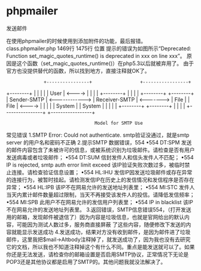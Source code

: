 # phpmailer
发送邮件

在使用phpmailer的时候使用到添加附件的功能，最后报错。
class.phpmailer.php
1469行 1475行 位置
提示的错误为如图所示“Deprecated: Function set_magic_quotes_runtime() is deprecated in xxx on line xxx”。
原因是这个函数（set_magic_quotes_runtime()）在php5.3以后就被弃用了。
由于官方也没提供替代的函数，所以找到地方，直接注释就OK了。

                  +----------------+                  +-----------------+        
+--------+        |                |                  |                 |
| User   | <----> |                |                  |                 | 
+--------+        |                |                  |                 |               +--------+ 
+--------+        |  Sender-SMTP   | <------------>   |  Receiver-SMTP  |   <------->   |  File  |
|  File  | <----> |                |                  |                 |               | System |
| System |        |                |                  |                 |               +--------+
+--------+        |                |                  |                 |
                  +----------------+                  +-----------------+   
                  
                                     Model for SMTP Use

常见错误
1.SMTP Error: Could not authenticate.
  smtp验证没通过，就是smtp server 的用户名和密码不正确
2.提示SMTP 数据错误，554
  •554 DT:SPM 发送的邮件内容包含了未被许可的信息，或被系统识别为垃圾邮件。请检查是否有用户发送病毒或者垃圾邮件； 
  •554 DT:SUM 信封发件人和信头发件人不匹配； 
  •554 IP is rejected, smtp auth error limit exceed 该IP验证失败次数过多，被临时禁止连接。请检查验证信息设置； 
  •554 HL:IHU 发信IP因发送垃圾邮件或存在异常的连接行为，被暂时挂起。请检测发信IP在历史上的发信情况和发信程序是否存在异常； 
  •554 HL:IPB 该IP不在网易允许的发送地址列表里； 
  •554 MI:STC 发件人当天内累计邮件数量超过限制，当天不再接受该发件人的投信。请降低发信频率； 
  •554 MI:SPB 此用户不在网易允许的发信用户列表里； 
  •554 IP in blacklist 该IP不在网易允许的发送地址列表里。 
 3.返回错误，SMTP信息错误554，（打开发送用的邮箱，发现邮件被退信了）因为内容是垃圾信息，也就是官网给出的默认内容，可能因为测试人数过多，服务商直接屏蔽   了这些内容，随便修改下发送的内容就能显示发送成功
 4.发送成功，结果对方没有收到邮件，是因为邮件进了垃圾邮件，这里我把$mail->Altbody注释掉了，就发送成功了，因为我也没有去研究它的文档，所以我也不知道注释掉这个有什么不同。重点是能发送就可以了。如果你还是无法发送，请检查你的邮箱设置是否启用SMTP协议，正常情况下无论是POP3还是其他协议都是启用了SMTP的。其他问题我就没法解决了。
